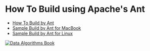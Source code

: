 How To Build using Apache's Ant
===============================
* [How To Build by Ant](./how_to_build_with_ant.md)
* [Sample Build by Ant for MacBook](./sample_ant_build_mac.txt)
* [Sample Build by Ant for Linux](./sample_ant_build_linux.txt)


[![Data Algorithms Book](../misc/data_algorithms_image.jpg)](http://shop.oreilly.com/product/0636920033950.do)
